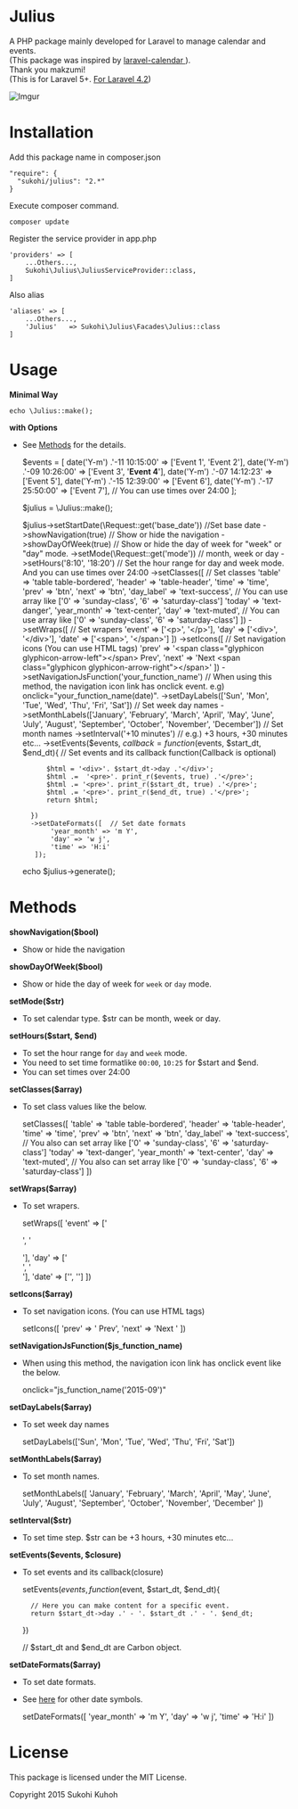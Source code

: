 Julius
====

A PHP package mainly developed for Laravel to manage calendar and events.  
(This package was inspired by [laravel-calendar
](https://github.com/makzumi/laravel-calendar)).  
Thank you makzumi!  
(This is for Laravel 5+. [For Laravel 4.2](https://github.com/SUKOHI/Julius/tree/1.0))

![Imgur](http://i.imgur.com/J8o5f2N.png)

Installation
====

Add this package name in composer.json

    "require": {
      "sukohi/julius": "2.*"
    }

Execute composer command.

    composer update

Register the service provider in app.php

    'providers' => [
        ...Others...,  
        Sukohi\Julius\JuliusServiceProvider::class,
    ]

Also alias

    'aliases' => [
        ...Others...,  
        'Julius'   => Sukohi\Julius\Facades\Julius::class
    ]

Usage
====

**Minimal Way**
    
	echo \Julius::make();
    
    
**with Options**

* See [Methods](#methods) for the details.  
  

    $events = [
        date('Y-m') .'-11 10:15:00' => ['Event 1', 'Event 2'],
        date('Y-m') .'-09 10:26:00' => ['Event 3', '<strong>Event 4</strong>'],
        date('Y-m') .'-07 14:12:23' => ['Event 5'],
        date('Y-m') .'-15 12:39:00' => ['Event 6'],
        date('Y-m') .'-17 25:50:00' => ['Event 7'], // You can use times over 24:00
    ];
    
	$julius = \Julius::make();
	
	$julius->setStartDate(\Request::get('base_date'))	//Set base date
		->showNavigation(true)	// Show or hide the navigation
		->showDayOfWeek(true)	// Show or hide the day of week for "week" or "day" mode.
		->setMode(\Request::get('mode'))	// month, week or day
		->setHours('8:10', '18:20')	// Set the hour range for day and week mode. And you can use times over 24:00
		->setClasses([	// Set classes
				'table' => 'table table-bordered', 
				'header' => 'table-header', 
				'time' => 'time', 
				'prev' => 'btn', 
				'next' => 'btn', 
				'day_label' => 'text-success', // You can use array like ['0' => 'sunday-class', '6' => 'saturday-class']
				'today' => 'text-danger',
				'year_month' => 'text-center', 
				'day' => 'text-muted', // You can use array like ['0' => 'sunday-class', '6' => 'saturday-class']
		])
		->setWraps([	// Set wrapers
				'event' => ['<p>', '</p>'], 
				'day' => ['<div>', '</div>'], 
				'date' => ['<span>', '</span>']
		])
		->setIcons([	// Set navigation icons (You can use HTML tags)
				'prev' => '<span class="glyphicon glyphicon-arrow-left"></span> Prev', 
				'next' => 'Next <span class="glyphicon glyphicon-arrow-right"></span>'
		])
		->setNavigationJsFunction('your_function_name')    // When using this method, the navigation icon link has onclick event. e.g) onclick="your_function_name(date)".
		->setDayLabels(['Sun', 'Mon', 'Tue', 'Wed', 'Thu', 'Fri', 'Sat'])	// Set week day names
		->setMonthLabels(['January', 'February', 'March', 'April', 'May', 'June', 'July', 'August', 'September', 'October', 'November', 'December'])	// Set month names
		->setInterval('+10 minutes')	// e.g.) +3 hours, +30 minutes etc...
		->setEvents($events, $callback = function($events, $start_dt, $end_dt){	// Set events and its callback function(Callback is optional)
			
			$html = '<div>'. $start_dt->day .'</div>';
			$html .=  '<pre>'. print_r($events, true) .'</pre>';
			$html .= '<pre>'. print_r($start_dt, true) .'</pre>';
			$html .= '<pre>'. print_r($end_dt, true) .'</pre>';
			return $html;
			
		})
		->setDateFormats([  // Set date formats
             'year_month' => 'm Y',
             'day' => 'w j',
             'time' => 'H:i'
         ]);
    echo $julius->generate();

Methods<a name="methods"></a>
====

**showNavigation($bool)**

* Show or hide the navigation

**showDayOfWeek($bool)**

* Show or hide the day of week for `week` or `day` mode.

**setMode($str)**

* To set calendar type. $str can be month, week or day.

**setHours($start, $end)**

* To set the hour range for `day` and `week` mode.
* You need to set time formatlike `00:00`, `10:25` for $start and $end.
* You can set times over 24:00

**setClasses($array)**

* To set class values like the below.

  
	setClasses([
		'table' => 'table table-bordered', 
		'header' => 'table-header', 
		'time' => 'time', 
		'prev' => 'btn', 
		'next' => 'btn', 
		'day_label' => 'text-success', // You also can set array like ['0' => 'sunday-class', '6' => 'saturday-class']
		'today' => 'text-danger',
		'year_month' => 'text-center', 
		'day' => 'text-muted', // You also can set array like ['0' => 'sunday-class', '6' => 'saturday-class']
	])

**setWraps($array)**
	
* To set wrapers.


	setWraps([
		'event' => ['<p>', '</p>'], 
		'day' => ['<div>', '</div>'], 
		'date' => ['<span>', '</span>']
	])

**setIcons($array)**

* To set navigation icons. (You can use HTML tags)


	setIcons([
		'prev' => '<span class="glyphicon glyphicon-arrow-left"></span> Prev', 
		'next' => 'Next <span class="glyphicon glyphicon-arrow-right"></span>'
	])

**setNavigationJsFunction($js_function_name)**

* When using this method, the navigation icon link has onclick event like the below.


	onclick="js_function_name('2015-09')"

**setDayLabels($array)**

* To set week day names


	setDayLabels(['Sun', 'Mon', 'Tue', 'Wed', 'Thu', 'Fri', 'Sat'])

**setMonthLabels($array)**

* To set month names.


	setMonthLabels([
		'January', 
		'February', 
		'March', 
		'April', 
		'May', 
		'June', 
		'July', 
		'August', 
		'September', 
		'October', 
		'November', 
		'December'
	])

**setInterval($str)**

* To set time step. $str can be +3 hours, +30 minutes etc...

**setEvents($events, $closure)**

* To set events and its callback(closure)


	setEvents($events, function($event, $start_dt, $end_dt){  
	
		// Here you can make content for a specific event.
		return $start_dt->day .' - '. $start_dt .' - '. $end_dt;
		
	})
	
	// $start_dt and $end_dt are Carbon object.

**setDateFormats($array)**
   
* To set date formats.
* See [here](http://php.net/manual/en/function.date.php) for other date symbols.


	setDateFormats([
		'year_month' => 'm Y',
		'day' => 'w j',
		'time' => 'H:i'
	])

License
====
This package is licensed under the MIT License.

Copyright 2015 Sukohi Kuhoh